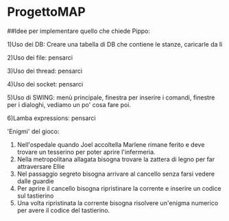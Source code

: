 # ProgettoMAP

##Idee per implementare quello che chiede Pippo:

1)Uso dei DB: Creare una tabella di DB che contiene le stanze, caricarle da lì

2)Uso dei file: pensarci

3)Uso dei thread: pensarci

4)Uso dei socket: pensarci

5)Uso di SWING: menù principale, finestra per inserire i comandi, finestre per i dialoghi, vediamo un po' cosa fare poi.

6)Lamba expressions: pensarci


'Enigmi' del gioco:
1) Nell'ospedale quando Joel accoltella Marlene rimane ferito e deve trovare un tesserino per poter aprire l'infermeria.
2) Nella metropolitana allagata bisogna trovare la zattera di legno per far attraversare Ellie
3) Nel passaggio segreto bisogna arrivare al cancello senza farsi vedere dalle guardie
4) Per aprire il cancello bisogna ripristinare la corrente e inserire un codice sul tastierino
5) Una volta ripristinata la corrente bisogna risolvere un'enigma numerico per avere il codice del tastierino.
